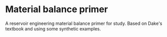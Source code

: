 # Material balance primer
A reservoir engineering material balance primer for study. Based on Dake's textbook and using some synthetic examples.